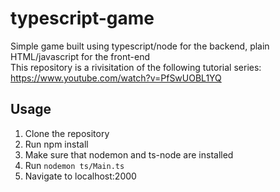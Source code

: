 # typescript-game

Simple game built using typescript/node for the backend, plain HTML/javascript for the front-end <br/>
This repository is a rivisitation of the following tutorial series: https://www.youtube.com/watch?v=PfSwUOBL1YQ

## Usage
1. Clone the repository
2. Run npm install
3. Make sure that nodemon and ts-node are installed
4. Run ```nodemon ts/Main.ts```
5. Navigate to localhost:2000

